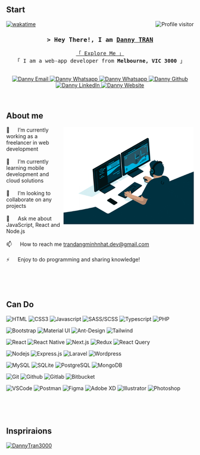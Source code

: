 <!-- Intro  -->
 ## Start
  <a href="https://komarev.com/ghpvc/?username=DannyTran3000">
    <img align="right" src="https://komarev.com/ghpvc/?username=DannyTran3000&label=Visitors&color=0e75b6&style=flat" alt="Profile visitor" />
  </a>

[![wakatime](https://wakatime.com/badge/user/018b1dc0-cf3f-4bc6-aced-0a57de810ec8.svg)](https://wakatime.com/@018b1dc0-cf3f-4bc6-aced-0a57de810ec8)

<h3 align="center">
  <samp>
    &gt; Hey There!, I am
    <b>
      <a target="_blank" href="https://dmntran.vercel.app/">Danny TRAN</a>
    </b>
  </samp>
</h3>


<p align="center"> 
  <samp>
    <a href="https://dmntran.vercel.app/">「 Explore Me 」</a>
    <br />
    「 I am a web-app developer from <b>Melbourne, VIC 3000</b> 」
    <br />
    <br />
  </samp>
</p>

<p align="center">
  <a href="mailto:trandangminhnhat.dev@gmail.com">
    <img src="https://img.shields.io/badge/gmail-C5221F?style=for-the-badge&logo=gmail&logoColor=FFFFFF" alt="Danny Email" />
  </a>
  <a href="https://join.skype.com/invite/xgfiVGfERRO2" target="_blank">
    <img src="https://img.shields.io/badge/skype-00AFF0?style=for-the-badge&logo=skype&logoColor=FFFFFF" alt="Danny Whatsapp" />
  </a>
  <a href="https://wa.me/qr/AXL7MQCYGH3KP1" target="_blank">
    <img src="https://img.shields.io/badge/whatsapp-05A010?style=for-the-badge&logo=whatsapp&logoColor=FFFFFF" alt="Danny Whatsapp" />
  </a>
  <a href="https://github.com/DannyTran3000" target="_blank">
    <img src="https://img.shields.io/badge/github-181717?style=for-the-badge&labelColor=FFFFFF&logo=github&logoColor=181717" alt="Danny Github" />
  </a>
  <a href="https://dmntran.vercel.app/" target="_blank">
    <img src="https://img.shields.io/badge/linkedin-0A66C2?style=for-the-badge&labelColor=FFFFFF&logo=linkedin&logoColor=0A66C2" alt="Danny LinkedIn" />
  </a>
  <a href="https://dmntran.vercel.app/" target="_blank">
    <img src="https://img.shields.io/badge/website-F76236?style=for-the-badge&labelColor=FFFFFF&logo=google-chrome&logoColor=F76236" alt="Danny Website" />
  </a>
</p>
<br />

<!-- About Section -->
 ## About me
 
<p>
  <img align="right" width="350" src="/assets/about-me.gif" alt="Coding gif" />

  🔭 &emsp; I’m currently working as a freelancer in web development
  <br/><br/>
  🌱 &emsp; I’m currently learning mobile development and cloud solutions
  <br/><br/>
  👯 &emsp; I’m looking to collaborate on any projects
  <br/><br/>
  💬 &emsp; Ask me about JavaScript, React and Node.js
  <br/><br/>
  📫 &emsp; How to reach me <a href="mailto:trandangminhnhat.dev@gmail.com">trandangminhnhat.dev@gmail.com<a/>
  <br/><br/>
  ⚡ &emsp; Enjoy to do programming and sharing knowledge!
</p>

<br/>
<br/>
<br/>

## Can Do

![HTML](https://img.shields.io/badge/HTML5-E34F26?style=for-the-badge&labelColor=FFFFFF&logo=html5&logoColor=E34F26)
![CSS3](https://img.shields.io/badge/CSS3-1572B6?style=for-the-badge&labelColor=FFFFFF&logo=css3&logoColor=1572B6)
![Javascript](https://img.shields.io/badge/Javascript-F7DF1E?style=for-the-badge&labelColor=333333&logo=javascript&logoColor=F7DF1E)
![SASS/SCSS](https://img.shields.io/badge/Sass_|_Scss-CC6699?style=for-the-badge&labelColor=FFFFFF&logo=sass&logoColor=CC6699)
![Typescript](https://img.shields.io/badge/Typescript-3178C6?style=for-the-badge&labelColor=FFFFFF&logo=typescript&logoColor=3178C6)
![PHP](https://img.shields.io/badge/PHP-777BB4?style=for-the-badge&labelColor=FFFFFF&logo=php&logoColor=777BB4)

![Bootstrap](https://img.shields.io/badge/Bootstrap-7952B3?style=for-the-badge&labelColor=FFFFFF&logo=bootstrap&logoColor=7952B3)
![Material UI](https://img.shields.io/badge/Material_UI-007FFF?style=for-the-badge&logo=mui&logoColor=FFFFFF)
![Ant-Design](https://img.shields.io/badge/Ant_Design-0170FE?style=for-the-badge&logo=antdesign&logoColor=FFFFFF)
![Tailwind](https://img.shields.io/badge/Tailwind_CSS-06B6D4?style=for-the-badge&logo=tailwindcss&logoColor=FFFFFF)

![React](https://img.shields.io/badge/React-61DAFB?style=for-the-badge&labelColor=333333&logo=react&logoColor=61DAFB)
![React Native](https://img.shields.io/badge/React_Native-333333?style=for-the-badge&logo=react&logoColor=61DAFB)
![Next.js](https://img.shields.io/badge/next.js-000000?style=for-the-badge&labelColor=FFFFFF&logo=nextdotjs&logoColor=000000)
![Redux](https://img.shields.io/badge/Redux-764ABC?style=for-the-badge&logo=redux&logoColor=FFFFFF)
![React Query](https://img.shields.io/badge/-React_Query-FF4154?style=for-the-badge&logo=react%20query&logoColor=FFFFFF)

![Nodejs](https://img.shields.io/badge/Nodejs-339933?style=for-the-badge&logo=node.js&logoColor=FFFFFF)
![Express.js](https://img.shields.io/badge/Express.js-000000?style=for-the-badge&logo=express&logoColor=FFFFFF)
![Laravel](https://img.shields.io/badge/Laravel-FF2D20?style=for-the-badge&logo=laravel&logoColor=FFFFFF)
![Wordpress](https://img.shields.io/badge/Wordpress-21759B?style=for-the-badge&logo=wordpress&logoColor=FFFFFF)

![MySQL](https://img.shields.io/badge/MySQL-4479A1?style=for-the-badge&logo=mysql&logoColor=FFFFFF)
![SQLite](https://img.shields.io/badge/SQLite-003B57?style=for-the-badge&logo=sqlite&logoColor=FFFFFF)
![PostgreSQL](https://img.shields.io/badge/PostgreSQL-4169E1?style=for-the-badge&logo=postgresql&logoColor=FFFFFF)
![MongoDB](https://img.shields.io/badge/MongoDB-47A248?style=for-the-badge&logo=mongodb&logoColor=FFFFFF)

![Git](https://img.shields.io/badge/Git-F05032?style=for-the-badge&labelColor=FFFFFF&logo=git&logoColor=F05032)
![Github](https://img.shields.io/badge/Github-181717?style=for-the-badge&labelColor=FFFFFF&logo=github&logoColor=181717)
![Gitlab](https://img.shields.io/badge/Gitlab-FC6D26?style=for-the-badge&logo=gitlab&logoColor=FFFFFF)
![Bitbucket](https://img.shields.io/badge/Bitbucket-0052CC?style=for-the-badge&logo=bitbucket&logoColor=FFFFFF)

![VSCode](https://img.shields.io/badge/Visual_Studio-007ACC?style=for-the-badge&logo=visual%20studio&logoColor=FFFFFF)
![Postman](https://img.shields.io/badge/Postman-FF6C37?style=for-the-badge&labelColor=FFFFFF&logo=postman&logoColor=FF6C37)
![Figma](https://img.shields.io/badge/Figma-F24E1E?style=for-the-badge&logo=figma&logoColor=FFFFFF)
![Adobe XD](https://img.shields.io/badge/Adobe_XD-FF61F6?style=for-the-badge&labelColor=FFFFFF&logo=adobexd&logoColor=FF61F6)
![Illustrator](https://img.shields.io/badge/Illustrator-FF9A00?style=for-the-badge&labelColor=FFFFFF&logo=adobeillustrator&logoColor=FF9A00)
![Photoshop](https://img.shields.io/badge/Photoshop-31A8FF?style=for-the-badge&labelColor=FFFFFF&logo=adobephotoshop&logoColor=31A8FF)

<br/>
<br/>
<br/>

## Inspriraions

[![DannyTran3000](https://github-readme-stats.vercel.app/api/pin/?username=DannyTran3000&repo=DannyTran3000&theme=radical)](https://github.com/DannyTran3000/DannyTran3000)
